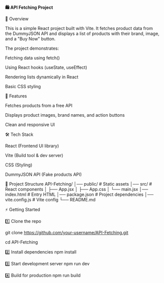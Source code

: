 **🛍️ API Fetching Project**

📌 Overview

This is a simple React project built with Vite.
It fetches product data from the DummyJSON API
 and displays a list of products with their brand, image, and a "Buy Now" button.

The project demonstrates:

Fetching data using fetch()

Using React hooks (useState, useEffect)

Rendering lists dynamically in React

Basic CSS styling


🚀 Features

Fetches products from a free API

Displays product images, brand names, and action buttons

Clean and responsive UI


🛠️ Tech Stack

React (Frontend UI library)

Vite (Build tool & dev server)

CSS (Styling)

DummyJSON API (Fake products API)

📂 Project Structure
API-Fetching/
│── public/          # Static assets
│── src/             # React components
│   ├── App.jsx
│   ├── App.css
│   └── main.jsx
│── index.html       # Entry HTML
│── package.json     # Project dependencies
│── vite.config.js   # Vite config
└── README.md

⚡ Getting Started

1️⃣ Clone the repo

git clone https://github.com/your-username/API-Fetching.git

cd API-Fetching

2️⃣ Install dependencies
npm install

3️⃣ Start development server
npm run dev

4️⃣ Build for production
npm run build

